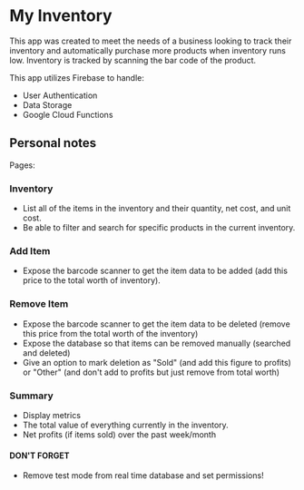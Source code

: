 # My Inventory

This app was created to meet the needs of a business looking to track their inventory and automatically purchase more products when inventory runs low. Inventory is tracked by scanning the bar code of the product.

This app utilizes Firebase to handle:

* User Authentication
* Data Storage
* Google Cloud Functions

## Personal notes

Pages:

### Inventory
* List all of the items in the inventory and their quantity, net cost, and unit cost. 
* Be able to filter and search for specific products in the current inventory.

### Add Item
* Expose the barcode scanner to get the item data to be added (add this price to the total worth of inventory).

### Remove Item
* Expose the barcode scanner to get the item data to be deleted (remove this price from the total worth of the inventory)
* Expose the database so that items can be removed manually (searched and deleted)
* Give an option to mark deletion as "Sold" (and add this figure to profits) or "Other" (and don't add to profits but just remove from total worth)

### Summary
* Display metrics 
* The total value of everything currently in the inventory.
* Net profits (if items sold) over the past week/month

#### DON'T FORGET
* Remove test mode from real time database and set permissions!